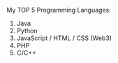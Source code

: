 My TOP 5 Programming Languages:

1. Java
2. Python
3. JavaScript / HTML / CSS (Web3)
4. PHP
5. C/C++
